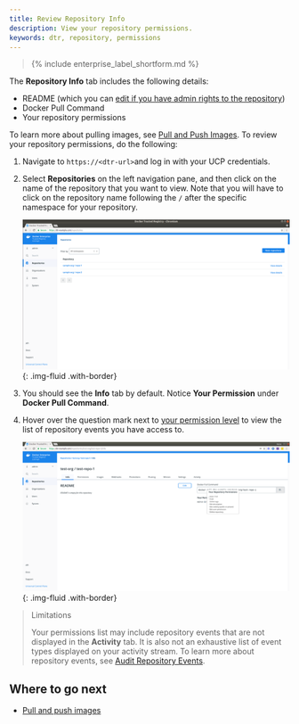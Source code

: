```yaml
---
title: Review Repository Info
description: View your repository permissions.
keywords: dtr, repository, permissions
---
```


>{% include enterprise_label_shortform.md %}

The **Repository Info** tab includes the following details:
   *  README (which you can [edit if you have admin rights to the repository](../../admin/manage-users/permission-levels/#team-permission-levels))
   *  Docker Pull Command
   *  Your repository permissions

To learn more about pulling images, see [Pull and Push Images](pull-and-push-images.md). To review your repository permissions, do the following:

1.  Navigate to `https://<dtr-url>`and log in with your UCP credentials.

2. Select **Repositories** on the left navigation pane, and then click on the name of the repository that you want to view. Note that you will have to click on the repository name following the `/` after the specific namespace for your repository.

    ![](../../images/tag-pruning-0.png){: .img-fluid .with-border}

3. You should see the **Info** tab by default. Notice **Your Permission** under **Docker Pull Command**.

4. Hover over the question mark next to [your permission level](../../admin/manage-users/permission-levels/) to view the list of repository events you have access to.
	
    ![](../../images/manage-repo-events-2.png){: .img-fluid .with-border}

> Limitations
>
> Your permissions list may include repository events that are not displayed in the **Activity** tab. It is also not an exhaustive list of event types displayed on your activity stream. To learn more about repository events, see [Audit Repository Events](../audit-repository-events).

## Where to go next

- [Pull and push images](pull-and-push-images.md)
